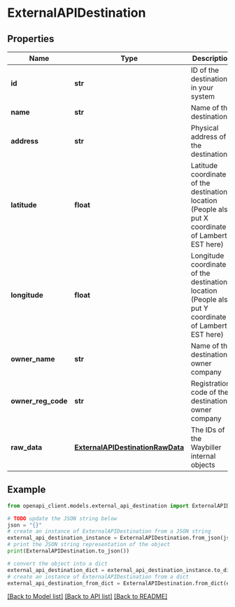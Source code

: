 # ExternalAPIDestination


## Properties

Name | Type | Description | Notes
------------ | ------------- | ------------- | -------------
**id** | **str** | ID of the destination in your system | [readonly] 
**name** | **str** | Name of the destination | [readonly] 
**address** | **str** | Physical address of the destination | [readonly] 
**latitude** | **float** | Latitude coordinate of the destination&#39;s location (People also put X coordinate of Lambert-EST here) | [readonly] 
**longitude** | **float** | Longitude coordinate of the destination&#39;s location (People also put Y coordinate of Lambert-EST here) | [readonly] 
**owner_name** | **str** | Name of the destination&#39;s owner company | [readonly] 
**owner_reg_code** | **str** | Registration code of the destination&#39;s owner company | [readonly] 
**raw_data** | [**ExternalAPIDestinationRawData**](ExternalAPIDestinationRawData.md) | The IDs of the Waybiller internal objects | [readonly] 

## Example

```python
from openapi_client.models.external_api_destination import ExternalAPIDestination

# TODO update the JSON string below
json = "{}"
# create an instance of ExternalAPIDestination from a JSON string
external_api_destination_instance = ExternalAPIDestination.from_json(json)
# print the JSON string representation of the object
print(ExternalAPIDestination.to_json())

# convert the object into a dict
external_api_destination_dict = external_api_destination_instance.to_dict()
# create an instance of ExternalAPIDestination from a dict
external_api_destination_from_dict = ExternalAPIDestination.from_dict(external_api_destination_dict)
```
[[Back to Model list]](../README.md#documentation-for-models) [[Back to API list]](../README.md#documentation-for-api-endpoints) [[Back to README]](../README.md)


